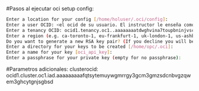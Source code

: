 #Pasos al ejecutar oci setup config:
```sh
Enter a location for your config [/home/holuser/.oci/config]: 
Enter a user OCID: <el ocid de su usuario. El instructor le enseña como encontrarlo>
Enter a tenancy OCID: ocid1.tenancy.oc1..aaaaaaaatdwghvina7toupbninjvsciuswxsiwx5ay53y2v5ldzp3yofimqq
Enter a region (e.g. ca-toronto-1, eu-frankfurt-1, uk-london-1, us-ashburn-1, us-gov-ashburn-1, us-gov-chicago-1, us-gov-phoenix-1, us-langley-1, us-luke-1, us-phoenix-1): us-ashburn-1
Do you want to generate a new RSA key pair? (If you decline you will be asked to supply the path to an existing key.) [Y/n]: y
Enter a directory for your keys to be created [/home/opc/.oci]:
Enter a name for your key [oci_api_key]:
Enter a passphrase for your private key (empty for no passphrase):

```

#Parametros adicionales:
clusterocid: ocid1.cluster.oc1.iad.aaaaaaaaafqtsytemuywgmrrgy3gcm3gmzsdcnbvgzqwem3ghcytgnjsgbsd

